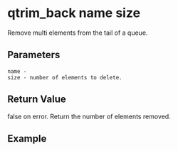 # qtrim_back name size

Remove multi elements from the tail of a queue.

## Parameters

    name - 
    size - number of elements to delete.

## Return Value

false on error. Return the number of elements removed.

## Example
